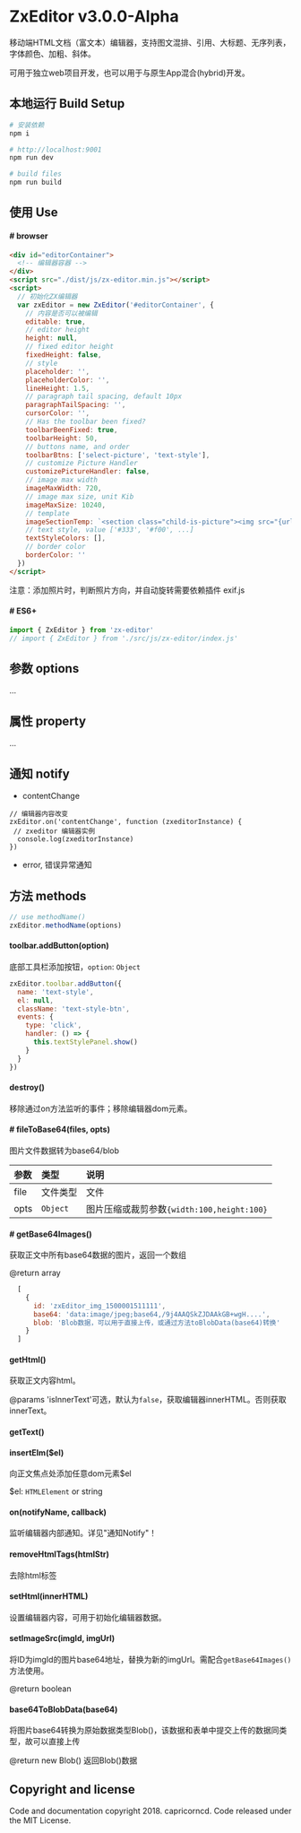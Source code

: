 # ZxEditor v3.0.0-Alpha

移动端HTML文档（富文本）编辑器，支持图文混排、引用、大标题、无序列表，字体颜色、加粗、斜体。

可用于独立web项目开发，也可以用于与原生App混合(hybrid)开发。

## 本地运行 Build Setup

``` bash
# 安装依赖
npm i

# http://localhost:9001
npm run dev

# build files
npm run build
```

## 使用 Use

#### # browser

```html
<div id="editorContainer">
  <!-- 编辑器容器 -->
</div>
<script src="./dist/js/zx-editor.min.js"></script>
<script>
  // 初始化ZX编辑器
  var zxEditor = new ZxEditor('#editorContainer', {
    // 内容是否可以被编辑
    editable: true,
    // editor height
    height: null,
    // fixed editor height
    fixedHeight: false,
    // style
    placeholder: '',
    placeholderColor: '',
    lineHeight: 1.5,
    // paragraph tail spacing, default 10px
    paragraphTailSpacing: '',
    cursorColor: '',
    // Has the toolbar been fixed?
    toolbarBeenFixed: true,
    toolbarHeight: 50,
    // buttons name, and order
    toolbarBtns: ['select-picture', 'text-style'],
    // customize Picture Handler
    customizePictureHandler: false,
    // image max width
    imageMaxWidth: 720,
    // image max size, unit Kib
    imageMaxSize: 10240,
    // template
    imageSectionTemp: `<section class="child-is-picture"><img src="{url}"></section>`,
    // text style, value ['#333', '#f00', ...]
    textStyleColors: [],
    // border color
    borderColor: ''
  })
</script>
```

注意：添加照片时，判断照片方向，并自动旋转需要依赖插件 exif.js

#### # ES6+

```javascript
import { ZxEditor } from 'zx-editor'
// import { ZxEditor } from './src/js/zx-editor/index.js'
```

## 参数 options

...

## 属性 property

...

## 通知 notify

* contentChange

```
// 编辑器内容改变
zxEditor.on('contentChange', function (zxeditorInstance) {
 // zxeditor 编辑器实例
  console.log(zxeditorInstance)
})
```

* error, 错误异常通知


## 方法 methods

```javascript
// use methodName()
zxEditor.methodName(options)
```

#### toolbar.addButton(option)

底部工具栏添加按钮，`option`: `Object`

```javascript
zxEditor.toolbar.addButton({
  name: 'text-style',
  el: null,
  className: 'text-style-btn',
  events: {
    type: 'click',
    handler: () => {
      this.textStylePanel.show()
    }
  }
})
```

#### destroy()

移除通过on方法监听的事件；移除编辑器dom元素。

#### # fileToBase64(files, opts)

图片文件数据转为base64/blob

|参数|类型|说明|
|:--|:--|:--|
|file|文件类型|文件|
|opts|`Object`|图片压缩或裁剪参数`{width:100,height:100}`|


#### # getBase64Images()

获取正文中所有base64数据的图片，返回一个数组

@return array

```javascript
  [
    {
      id: 'zxEditor_img_1500001511111',
      base64: 'data:image/jpeg;base64,/9j4AAQSkZJDAAkGB+wgH....',
      blob: 'Blob数据，可以用于直接上传，或通过方法toBlobData(base64)转换'
    }
  ]
```

#### getHtml()

获取正文内容html。

@params 'isInnerText'可选，默认为`false`，获取编辑器innerHTML。否则获取innerText。

#### getText()

#### insertElm($el)

向正文焦点处添加任意dom元素$el

$el: `HTMLElement` or string


#### on(notifyName, callback)

监听编辑器内部通知。详见"通知Notify"！

#### removeHtmlTags(htmlStr)

去除html标签

#### setHtml(innerHTML)

设置编辑器内容，可用于初始化编辑器数据。

#### setImageSrc(imgId, imgUrl)

将ID为imgId的图片base64地址，替换为新的imgUrl。需配合`getBase64Images()`方法使用。

@return boolean

#### base64ToBlobData(base64)

将图片base64转换为原始数据类型Blob()，该数据和表单中提交上传的数据同类型，故可以直接上传

@return new Blob() 返回Blob()数据

## Copyright and license

Code and documentation copyright 2018. capricorncd. Code released under the MIT License.



